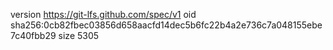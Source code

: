 version https://git-lfs.github.com/spec/v1
oid sha256:0cb82fbec03856d658aacfd14dec5b6fc22b4a2e736c7a048155ebe7c40fbb29
size 5305

